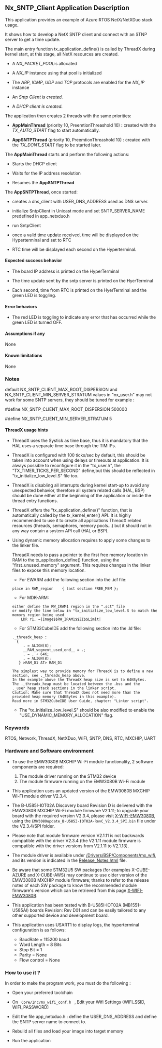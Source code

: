 ## <b>Nx_SNTP_Client Application Description</b>

This application provides an example of Azure RTOS NetX/NetXDuo stack usage. 

It shows how to develop a NetX SNTP client and connect with an STNP server to get a time update.

The main entry function tx_application_define() is called by ThreadX during kernel start, at this stage, all NetX resources are created.

 + A <i>NX_PACKET_POOL</i>is allocated

 + A <i>NX_IP</i> instance using that pool is initialized

 + The <i>ARP</i>, <i>ICMP</i>, <i>UDP</i> and <i>TCP</i> protocols are enabled for the <i>NX_IP</i> instance

 + An <i>Sntp Client is created.</i>

 + A <i>DHCP client is created.</i>

The application then creates 2 threads with the same priorities:

 + **AppMainThread** (priority 10, PreemtionThreashold 10) : created with the <i>TX_AUTO_START</i> flag to start automatically.

 + **AppSNTPThread** (priority 10, PreemtionThreashold 10) : created with the <i>TX_DONT_START</i> flag to be started later.

The **AppMainThread** starts and perform the following actions:

  + Starts the DHCP client

  + Waits for the IP address resolution

  + Resumes the **AppSNTPThread**

The **AppSNTPThread**, once started:

  + creates a dns_client with USER_DNS_ADDRESS used as DNS server.

  + initialize SntpClient in Unicast mode and set SNTP_SERVER_NAME predefined in app_netxduo.h
  
  + run SntpClient
  
  + once a valid time update received, time will be displayed on the Hyperterminal and set to RTC
  
  + RTC time will be displayed each second on the Hyperterminal.

####  <b>Expected success behavior</b>

 + The board IP address is printed on the HyperTerminal

 + The time update sent by the sntp server is printed on the HyerTerminal

 + Each second, time from RTC is printed on the HyerTerminal and the green LED is toggling.

#### <b>Error behaviors</b>

+ The red LED is toggling to indicate any error that has occurred while the green LED is turned OFF.

#### <b>Assumptions if any</b>
None

#### <b>Known limitations</b>
None

### <b>Notes</b>

default NX_SNTP_CLIENT_MAX_ROOT_DISPERSION and NX_SNTP_CLIENT_MIN_SERVER_STRATUM values in "nx_user.h" may not work for some SNTP servers, they should be tuned for example :

#define NX_SNTP_CLIENT_MAX_ROOT_DISPERSION    500000

#define NX_SNTP_CLIENT_MIN_SERVER_STRATUM     5

#### <b>ThreadX usage hints</b>

 - ThreadX uses the Systick as time base, thus it is mandatory that the HAL uses a separate time base through the TIM IPs.

 - ThreadX is configured with 100 ticks/sec by default, this should be taken into account when using delays or timeouts at application. It is always possible to reconfigure it in the "tx_user.h", the "TX_TIMER_TICKS_PER_SECOND" define,but this should be reflected in "tx_initialize_low_level.S" file too.

 - ThreadX is disabling all interrupts during kernel start-up to avoid any unexpected behavior, therefore all system related calls (HAL, BSP) should be done either at the beginning of the application or inside the thread entry functions.

 - ThreadX offers the "tx_application_define()" function, that is automatically called by the tx_kernel_enter() API.
   It is highly recommended to use it to create all applications ThreadX related resources (threads, semaphores, memory pools...)  but it should not in any way contain a system API call (HAL or BSP).

 - Using dynamic memory allocation requires to apply some changes to the linker file.

   ThreadX needs to pass a pointer to the first free memory location in RAM to the tx_application_define() function, using the "first_unused_memory" argument.
   This requires changes in the linker files to expose this memory location.

    + For EWARM add the following section into the .icf file:
     ```
     place in RAM_region    { last section FREE_MEM };
     ```
    + For MDK-ARM:
    ```
    either define the RW_IRAM1 region in the ".sct" file
    or modify the line below in "tx_initialize_low_level.S to match the memory region being used
        LDR r1, =|Image$$RW_IRAM1$$ZI$$Limit|
    ```
    + For STM32CubeIDE add the following section into the .ld file:
    ``` 
    ._threadx_heap :
      {
         . = ALIGN(8);
         __RAM_segment_used_end__ = .;
         . = . + 64K;
         . = ALIGN(8);
       } >RAM_D1 AT> RAM_D1
    ```

       The simplest way to provide memory for ThreadX is to define a new section, see ._threadx_heap above.
       In the example above the ThreadX heap size is set to 64KBytes.
       The ._threadx_heap must be located between the .bss and the ._user_heap_stack sections in the linker script.
       Caution: Make sure that ThreadX does not need more than the provided heap memory (64KBytes in this example).
       Read more in STM32CubeIDE User Guide, chapter: "Linker script".

    + The "tx_initialize_low_level.S" should be also modified to enable the "USE_DYNAMIC_MEMORY_ALLOCATION" flag.

### <b>Keywords</b>

RTOS, Network, ThreadX, NetXDuo, WIFI, SNTP, DNS, RTC, MXCHIP, UART

### <b>Hardware and Software environment</b>

 - To use the EMW3080B MXCHIP Wi-Fi module functionality, 2 software components are required:
   1. The module driver running on the STM32 device
   2. The module firmware running on the EMW3080B Wi-Fi module

 - This application uses an updated version of the EMW3080B MXCHIP Wi-Fi module driver V2.3.4.

 - The B-U585I-IOT02A Discovery board Revision D is delivered with the EMW3080B MXCHIP Wi-Fi module firmware V2.1.11;
   to upgrade your board with the required version V2.3.4, please visit [X-WIFI-EMW3080B](https://www.st.com/en/development-tools/x-wifi-emw3080b.html),
   using the `EMW3080update_B-U585I-IOT02A-RevC_V2.3.4_SPI.bin` file under the V2.3.4/SPI folder.

 - Please note that module firmware version V2.1.11 is not backwards compatible with the driver V2.3.4 (the V2.1.11 module firmware is compatible with the driver versions from V2.1.11 to V2.1.13).
 - The module driver is available under [/Drivers/BSP/Components/mx_wifi](../../../../../Drivers/BSP/Components/mx_wifi/), and its version is indicated in the [Release_Notes.html](../../../../../Drivers/BSP/Components/mx_wifi/Release_Notes.html) file.

 - Be aware that some STM32U5 SW packages (for examples X-CUBE-AZURE and X-CUBE-AWS) may continue to use older version of the EMW3080B MXCHIP module firmware;
   thanks to refer to the release notes of each SW package to know the recommended module firmware's version which can be retrieved from this page
   [X-WIFI-EMW3080B](https://www.st.com/en/development-tools/x-wifi-emw3080b.html).

 - This application has been tested with B-U585I-IOT02A (MB1551-U585AI) boards Revision: Rev D01 and can be easily tailored to any other supported device and development board.

 - This application uses USART1 to display logs, the hyperterminal configuration is as follows:
      - BaudRate = 115200 baud
      - Word Length = 8 Bits
      - Stop Bit = 1
      - Parity = None
      - Flow control = None

###  <b>How to use it ?</b>

In order to make the program work, you must do the following :

 - Open your preferred toolchain

 - On <code> Core/Inc/mx_wifi_conf.h </code> , Edit your Wifi Settings (WIFI_SSID, WIFI_PASSWORD)
 
 - Edit the file app_netxduo.h : define the USER_DNS_ADDRESS and define the SNTP server name to connect to.

 - Rebuild all files and load your image into target memory

 - Run the application